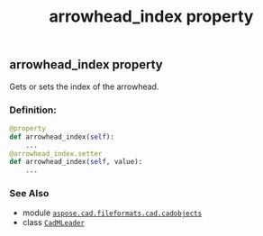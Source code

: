 ﻿---
title: arrowhead_index property
second_title: Aspose.CAD for Python via .NET API References
description: 
type: docs
weight: 90
url: /python-net/aspose.cad.fileformats.cad.cadobjects/cadmleader/arrowhead_index/
is_root: false
---

## arrowhead_index property


Gets or sets the index of the arrowhead.
### Definition:
```python
@property
def arrowhead_index(self):
    ...
@arrowhead_index.setter
def arrowhead_index(self, value):
    ...
```

### See Also
* module [`aspose.cad.fileformats.cad.cadobjects`](../../)
* class [`CadMLeader`](/cad/python-net/aspose.cad.fileformats.cad.cadobjects/cadmleader)

